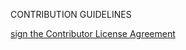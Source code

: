 CONTRIBUTION GUIDELINES

<a href="https://www.clahub.com/agreements/bekkibolthouse/Spoon-Knife">sign the Contributor License Agreement</a>
